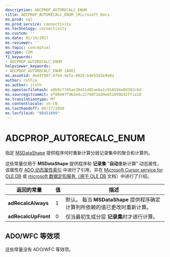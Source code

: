 ```yaml
---
description: ADCPROP_AUTORECALC_ENUM
title: ADCPROP_AUTORECALC_ENUM |Microsoft Docs
ms.prod: sql
ms.prod_service: connectivity
ms.technology: connectivity
ms.custom: ''
ms.date: 01/19/2017
ms.reviewer: ''
ms.topic: conceptual
apitype: COM
f1_keywords:
- ADCPROP_AUTORECALC_ENUM
helpviewer_keywords:
- ADCPROP_AUTORECALC_ENUM [ADO]
ms.assetid: ded4f087-87b9-4efa-8026-bde53d3e9e8a
author: rothja
ms.author: jroth
ms.openlocfilehash: e0b9cf745ae30d11d85aeba1c916594e09392c6d
ms.sourcegitcommit: e700497f962e4c2274df16d9e651059b42ff1a10
ms.translationtype: MT
ms.contentlocale: zh-CN
ms.lasthandoff: 08/17/2020
ms.locfileid: "88451609"
---
```

# <a name="adcprop_autorecalc_enum"></a>ADCPROP_AUTORECALC_ENUM
指定 [MSDataShape](../../../ado/guide/appendixes/microsoft-data-shaping-service-for-ole-db-ado-service-provider.md) 提供程序何时重新计算分层记录集中的聚合和计算列。  
  
 这些常量仅用于 **MSDataShape** 提供程序和 **记录集** "**自动**重新计算" 动态属性，该属性在 [ADO 动态属性索引](../../../ado/reference/ado-api/ado-dynamic-property-index.md) 中进行了引用，并在 [Microsoft Cursor service for OLE DB](../../../ado/guide/appendixes/microsoft-cursor-service-for-ole-db-ado-service-component.md) 或 [microsoft 数据定形服务（用于 OLE DB](../../../ado/guide/appendixes/microsoft-data-shaping-service-for-ole-db-ado-service-provider.md) 文档）中进行了介绍。  
  
|返回的常量|值|描述|  
|--------------|-----------|-----------------|  
|**adRecalcAlways**|1|默认。 每当 **MSDataShape** 提供程序确定计算列所依赖的值已更改时重新计算。|  
|**adRecalcUpFront**|0|仅当最初生成分层 **记录集**时才进行计算。|  
  
## <a name="adowfc-equivalent"></a>ADO/WFC 等效项  
 这些常量没有 ADO/WFC 等效项。
